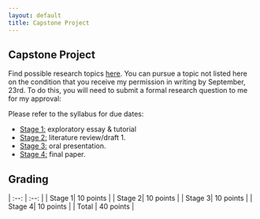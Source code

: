 ```yaml
---
layout: default
title: Capstone Project
---
```


## Capstone Project

Find possible research topics [here](topics). You can pursue a topic not listed here on the condition that you receive my permission in writing by September, 23rd. To do this, you will need to submit a formal research question to me for my approval: 

Please refer to the syllabus for due dates:

+ [Stage 1:](question) exploratory essay & tutorial
+ [Stage 2:](literature) literature review/draft 1.
+ [Stage 3:](presentation) oral presentation.
+ [Stage 4:](final) final paper.  

## Grading

| :--: | :--: | 
| Stage 1| 10 points |
| Stage 2| 10 points | 
| Stage 3| 10 points |
| Stage 4| 10 points |
| Total | 40 points | 